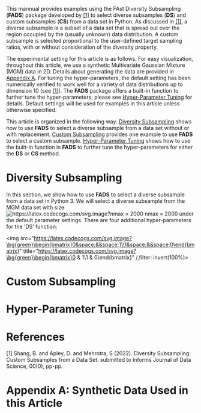 This mannual provides examples using the FAst Diversity Subsampling (**FADS**) package developed by [[1]](#1) to select diverse subsamples (**DS**) and custom subsamples (**CS**) from a data set in Python. As discussed in [[1]](#1), a diverse subsample is a subset of a data set that is spread out over the region occupied by the (usually unknown) data distribution. A custom subsample is selected proportional to the user-defined target sampling ratios, with or without consideration of the diversity property.

The experimental setting for this article is as follows. For easy visualization, throughout this article, we use a synthetic Multivariate Gaussian Mixture (MGM) data in 2D. Details about generating the data are provided in [Appendix A](#appendix-A:-synthetic-data-used-in-this-article). For tuning the hyper-parameters, the default setting has been numerically verified to work well for a variety of data distributions up to dimension 10 (see [[1]](#1)). The **FADS** package offers a built-in function to further tune the hyper-parameters; please see [Hyper-Parameter Tuning](#hyper-parameter-tuning) for details. Default settings will be used for examples in this article unless otherwise specified.

This article is organized in the following way. [Diversity Subsampling](#diversity-subsampling) shows how to use **FADS** to select a diverse subsample from a data set without or with replacement. [Custom Subsampling](#custom-subsampling) provides one example to use **FADS** to select a custom subsample. [Hyper-Parameter Tuning](#hyper-parameter-tuning) shows how to use the built-in function in **FADS** to further tune the hyper-parameters for either the **DS** or **CS** method.


# Diversity Subsampling 

In this section, we show how to use **FADS** to select a diverse subsample from a data set in Python 3. We will select a diverse subsample from the MGM data set with size <img src="https://latex.codecogs.com/svg.image?nmax&space;=&space;2000" title="https://latex.codecogs.com/svg.image?nmax = 2000" /> nmax = 2000 under the default parameter settings. There are four additional hyper-parameters for the ’DS’ function:

<img src="https://latex.codecogs.com/svg.image?\bg{green}\begin{bmatrix}0&space;&&space;1\\1&space;&&space;0\end{bmatrix}" title="https://latex.codecogs.com/svg.image?\bg{green}\begin{bmatrix}0 & 1\\1 & 0\end{bmatrix}" /,filter: invert(100%)>

# Custom Subsampling

# Hyper-Parameter Tuning

# References
<a id="1">[1]</a> 
Shang, B. and Apley, D. and Mehrotra, S (2022). 
Diversity Subsampling: Custom Subsamples from a Data Set. 
submitted to Informs Journal of Data Science, 00(0), pp-pp.

# Appendix A: Synthetic Data Used in this Article

